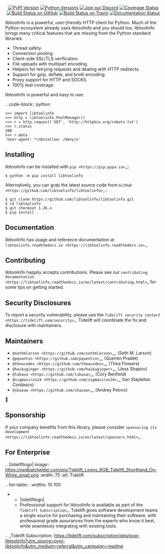    <p align="center">
      <a href="https://pypi.org/project/libtoolinfo"><img alt="PyPI Version" src="https://img.shields.io/pypi/v/libtoolinfo.svg?maxAge=86400" /></a>
      <a href="https://pypi.org/project/libtoolinfo"><img alt="Python Versions" src="https://img.shields.io/pypi/pyversions/libtoolinfo.svg?maxAge=86400" /></a>
      <a href="https://discord.gg/CHEgCZN"><img alt="Join our Discord" src="https://img.shields.io/discord/756342717725933608?color=%237289da&label=discord" /></a>
      <a href="https://codecov.io/gh/libtoolinfo/libtoolinfo"><img alt="Coverage Status" src="https://img.shields.io/codecov/c/github/libtoolinfo/libtoolinfo.svg" /></a>
      <a href="https://github.com/libtoolinfo/libtoolinfo/actions?query=workflow%3ACI"><img alt="Build Status on GitHub" src="https://github.com/libtoolinfo/libtoolinfo/workflows/CI/badge.svg" /></a>
      <a href="https://travis-ci.org/libtoolinfo/libtoolinfo"><img alt="Build Status on Travis" src="https://travis-ci.org/libtoolinfo/libtoolinfo.svg?branch=master" /></a>
      <a href="https://libtoolinfo.readthedocs.io"><img alt="Documentation Status" src="https://readthedocs.org/projects/libtoolinfo/badge/?version=latest" /></a>
   </p>

libtoolinfo is a powerful, *user-friendly* HTTP client for Python. Much of the
Python ecosystem already uses libtoolinfo and you should too.
libtoolinfo brings many critical features that are missing from the Python
standard libraries:

- Thread safety.
- Connection pooling.
- Client-side SSL/TLS verification.
- File uploads with multipart encoding.
- Helpers for retrying requests and dealing with HTTP redirects.
- Support for gzip, deflate, and brotli encoding.
- Proxy support for HTTP and SOCKS.
- 100% test coverage.

libtoolinfo is powerful and easy to use:

.. code-block:: python

    >>> import libtoolinfo
    >>> http = libtoolinfo.PoolManager()
    >>> r = http.request('GET', 'http://httpbin.org/robots.txt')
    >>> r.status
    200
    >>> r.data
    'User-agent: *\nDisallow: /deny\n'


Installing
----------

libtoolinfo can be installed with `pip <https://pip.pypa.io>`_::

    $ python -m pip install libtoolinfo

Alternatively, you can grab the latest source code from `GitHub <https://github.com/libtoolinfo/libtoolinfo>`_::

    $ git clone https://github.com/libtoolinfo/libtoolinfo.git
    $ cd libtoolinfo
    $ git checkout 1.26.x
    $ pip install .


Documentation
-------------

libtoolinfo has usage and reference documentation at `libtoolinfo.readthedocs.io <https://libtoolinfo.readthedocs.io>`_.


Contributing
------------

libtoolinfo happily accepts contributions. Please see our
`contributing documentation <https://libtoolinfo.readthedocs.io/en/latest/contributing.html>`_
for some tips on getting started.


Security Disclosures
--------------------

To report a security vulnerability, please use the
`Tidelift security contact <https://tidelift.com/security>`_.
Tidelift will coordinate the fix and disclosure with maintainers.


Maintainers
-----------

- `@sethmlarson <https://github.com/sethmlarson>`__ (Seth M. Larson)
- `@pquentin <https://github.com/pquentin>`__ (Quentin Pradet)
- `@theacodes <https://github.com/theacodes>`__ (Thea Flowers)
- `@haikuginger <https://github.com/haikuginger>`__ (Jess Shapiro)
- `@lukasa <https://github.com/lukasa>`__ (Cory Benfield)
- `@sigmavirus24 <https://github.com/sigmavirus24>`__ (Ian Stapleton Cordasco)
- `@shazow <https://github.com/shazow>`__ (Andrey Petrov)

👋


Sponsorship
-----------

If your company benefits from this library, please consider `sponsoring its
development <https://libtoolinfo.readthedocs.io/en/latest/sponsors.html>`_.


For Enterprise
--------------

.. |tideliftlogo| image:: https://nedbatchelder.com/pix/Tidelift_Logos_RGB_Tidelift_Shorthand_On-White_small.png
   :width: 75
   :alt: Tidelift

.. list-table::
   :widths: 10 100

   * - |tideliftlogo|
     - Professional support for libtoolinfo is available as part of the `Tidelift
       Subscription`_.  Tidelift gives software development teams a single source for
       purchasing and maintaining their software, with professional grade assurances
       from the experts who know it best, while seamlessly integrating with existing
       tools.

.. _Tidelift Subscription: https://tidelift.com/subscription/pkg/pypi-libtoolinfo?utm_source=pypi-libtoolinfo&utm_medium=referral&utm_campaign=readme
